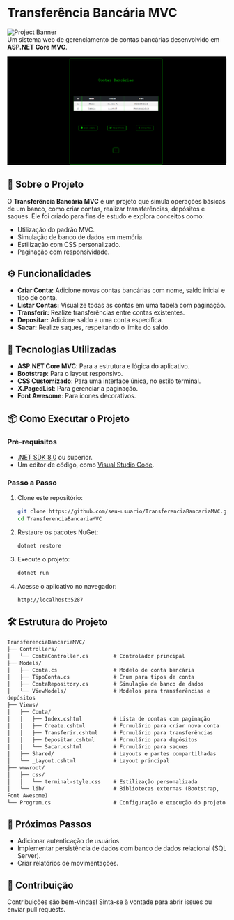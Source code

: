# Transferência Bancária MVC

![Project Banner](https://img.shields.io/badge/Status-Em%20Desenvolvimento-brightgreen)  
Um sistema web de gerenciamento de contas bancárias desenvolvido em **ASP.NET Core MVC**.

![Tela Inicial](wwwroot/img/home-conta-bancaria.png)


## 📖 Sobre o Projeto
O **Transferência Bancária MVC** é um projeto que simula operações básicas de um banco, como criar contas, realizar transferências, depósitos e saques. Ele foi criado para fins de estudo e explora conceitos como:

- Utilização do padrão MVC.
- Simulação de banco de dados em memória.
- Estilização com CSS personalizado.
- Paginação com responsividade.

## ⚙️ Funcionalidades

- **Criar Conta:** Adicione novas contas bancárias com nome, saldo inicial e tipo de conta.
- **Listar Contas:** Visualize todas as contas em uma tabela com paginação.
- **Transferir:** Realize transferências entre contas existentes.
- **Depositar:** Adicione saldo a uma conta específica.
- **Sacar:** Realize saques, respeitando o limite do saldo.

## 🚀 Tecnologias Utilizadas

- **ASP.NET Core MVC**: Para a estrutura e lógica do aplicativo.
- **Bootstrap**: Para o layout responsivo.
- **CSS Customizado**: Para uma interface única, no estilo terminal.
- **X.PagedList**: Para gerenciar a paginação.
- **Font Awesome**: Para ícones decorativos.

## 📦 Como Executar o Projeto

### Pré-requisitos

- [.NET SDK 8.0](https://dotnet.microsoft.com/) ou superior.
- Um editor de código, como [Visual Studio Code](https://code.visualstudio.com/).

### Passo a Passo

1. Clone este repositório:
   ```bash
   git clone https://github.com/seu-usuario/TransferenciaBancariaMVC.git
   cd TransferenciaBancariaMVC
   ```

2. Restaure os pacotes NuGet:
   ```bash
   dotnet restore
   ```

3. Execute o projeto:
   ```bash
   dotnet run
   ```

4. Acesse o aplicativo no navegador:
   ```
   http://localhost:5287
   ```

## 🛠 Estrutura do Projeto

```
TransferenciaBancariaMVC/
├── Controllers/
│   └── ContaController.cs        # Controlador principal
├── Models/
│   ├── Conta.cs                  # Modelo de conta bancária
│   ├── TipoConta.cs              # Enum para tipos de conta
│   ├── ContaRepository.cs        # Simulação de banco de dados
│   └── ViewModels/               # Modelos para transferências e depósitos
├── Views/
│   ├── Conta/
│   │   ├── Index.cshtml          # Lista de contas com paginação
│   │   ├── Create.cshtml         # Formulário para criar nova conta
│   │   ├── Transferir.cshtml     # Formulário para transferências
│   │   ├── Depositar.cshtml      # Formulário para depósitos
│   │   └── Sacar.cshtml          # Formulário para saques
│   ├── Shared/                   # Layouts e partes compartilhadas
│   └── _Layout.cshtml            # Layout principal
├── wwwroot/
│   ├── css/
│   │   └── terminal-style.css    # Estilização personalizada
│   └── lib/                      # Bibliotecas externas (Bootstrap, Font Awesome)
└── Program.cs                    # Configuração e execução do projeto
```

## 🌟 Próximos Passos

- Adicionar autenticação de usuários.
- Implementar persistência de dados com banco de dados relacional (SQL Server).
- Criar relatórios de movimentações.

## 🤝 Contribuição

Contribuições são bem-vindas! Sinta-se à vontade para abrir issues ou enviar pull requests.
